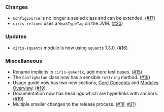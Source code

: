 ### Changes
* `ConfigSource` is no longer a sealed class and can be extended. ([#17](https://github.com/vlovgr/ciris/pull/17))
* `ciris-refined` uses a `WeakTypeTag` on the JVM. ([#20](https://github.com/vlovgr/ciris/pull/20))

### Updates
* `ciris-squants` module is now using `squants` 1.3.0. ([#16](https://github.com/vlovgr/ciris/pull/16))

### Miscellaneous
* Rename implicits in `ciris-generic`, add more test cases. ([#15](https://github.com/vlovgr/ciris/pull/15))
* The `ConfigValue` class now has a sensible `toString` method. ([#19](https://github.com/vlovgr/ciris/pull/19))
* Usage guide now has two new sections, [Core Concepts](https://cir.is/docs/concepts) and [Modules Overview](https://cir.is/docs/modules). ([#19](https://github.com/vlovgr/ciris/pull/19))
* Documentation now has headings which are hyperlinks with anchors. ([#19](https://github.com/vlovgr/ciris/pull/19))
* Multiple smaller changes to the release process. ([#18](https://github.com/vlovgr/ciris/pull/18), [#21](https://github.com/vlovgr/ciris/pull/21))
